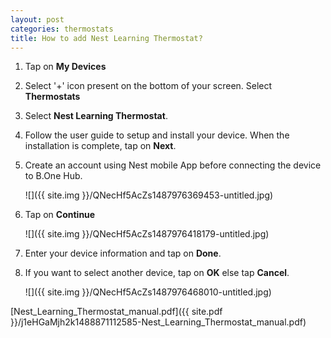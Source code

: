```yaml
---
layout: post
categories: thermostats
title: How to add Nest Learning Thermostat?
---
```


1. Tap on **My Devices**

2. Select '+' icon present on the bottom of your screen. Select **Thermostats**

3. Select **Nest Learning Thermostat**.

4. Follow the user guide to setup and install your device. When the installation is complete, tap on **Next**.

5. Create an account using Nest mobile App before connecting the device to B.One Hub.

    ![]({{ site.img }}/QNecHf5AcZs1487976369453-untitled.jpg)

6. Tap on **Continue**

    ![]({{ site.img }}/QNecHf5AcZs1487976418179-untitled.jpg)

7. Enter your device information and tap on **Done**.

8. If you want to select another device, tap on **OK** else tap **Cancel**.

    ![]({{ site.img }}/QNecHf5AcZs1487976468010-untitled.jpg)

[Nest_Learning_Thermostat_manual.pdf]({{ site.pdf }}/j1eHGaMjh2k1488871112585-Nest_Learning_Thermostat_manual.pdf)